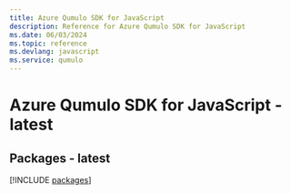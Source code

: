 ```yaml
---
title: Azure Qumulo SDK for JavaScript
description: Reference for Azure Qumulo SDK for JavaScript
ms.date: 06/03/2024
ms.topic: reference
ms.devlang: javascript
ms.service: qumulo
---
```

# Azure Qumulo SDK for JavaScript - latest
## Packages - latest
[!INCLUDE [packages](qumulo-index.md)]